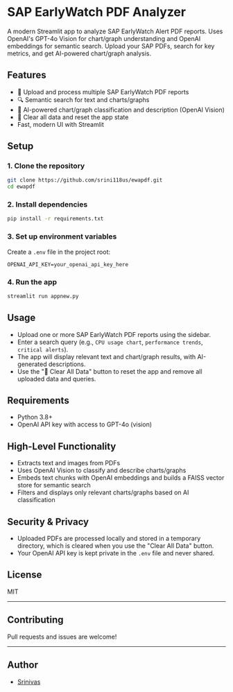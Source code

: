 # SAP EarlyWatch PDF Analyzer

A modern Streamlit app to analyze SAP EarlyWatch Alert PDF reports. Uses OpenAI's GPT-4o Vision for chart/graph understanding and OpenAI embeddings for semantic search. Upload your SAP PDFs, search for key metrics, and get AI-powered chart/graph analysis.

## Features
- 📂 Upload and process multiple SAP EarlyWatch PDF reports
- 🔍 Semantic search for text and charts/graphs
- 🤖 AI-powered chart/graph classification and description (OpenAI Vision)
- 🧹 Clear all data and reset the app state
- Fast, modern UI with Streamlit

## Setup

### 1. Clone the repository
```bash
git clone https://github.com/srini118us/ewapdf.git
cd ewapdf
```

### 2. Install dependencies
```bash
pip install -r requirements.txt
```

### 3. Set up environment variables
Create a `.env` file in the project root:
```
OPENAI_API_KEY=your_openai_api_key_here
```

### 4. Run the app
```bash
streamlit run appnew.py
```

## Usage
- Upload one or more SAP EarlyWatch PDF reports using the sidebar.
- Enter a search query (e.g., `CPU usage chart`, `performance trends`, `critical alerts`).
- The app will display relevant text and chart/graph results, with AI-generated descriptions.
- Use the "🧹 Clear All Data" button to reset the app and remove all uploaded data and queries.

## Requirements
- Python 3.8+
- OpenAI API key with access to GPT-4o (vision)

## High-Level Functionality
- Extracts text and images from PDFs
- Uses OpenAI Vision to classify and describe charts/graphs
- Embeds text chunks with OpenAI embeddings and builds a FAISS vector store for semantic search
- Filters and displays only relevant charts/graphs based on AI classification

## Security & Privacy
- Uploaded PDFs are processed locally and stored in a temporary directory, which is cleared when you use the "Clear All Data" button.
- Your OpenAI API key is kept private in the `.env` file and never shared.

## License
MIT

---

## Contributing
Pull requests and issues are welcome!

---

## Author
- [Srinivas](https://github.com/srini118us) 